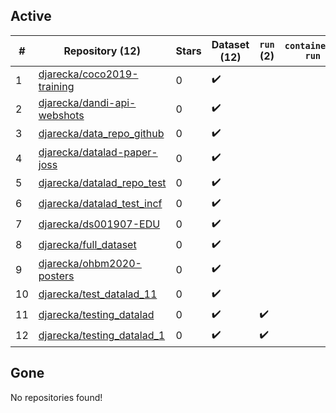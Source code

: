 ## Active
| # | Repository (12) | Stars | Dataset (12) | `run` (2) | `containers-run` |
| --- | --- | --- | --- | --- | --- |
| 1 | [djarecka/coco2019-training](https://github.com/djarecka/coco2019-training) | 0 | :heavy_check_mark: |  |  |
| 2 | [djarecka/dandi-api-webshots](https://github.com/djarecka/dandi-api-webshots) | 0 | :heavy_check_mark: |  |  |
| 3 | [djarecka/data_repo_github](https://github.com/djarecka/data_repo_github) | 0 | :heavy_check_mark: |  |  |
| 4 | [djarecka/datalad-paper-joss](https://github.com/djarecka/datalad-paper-joss) | 0 | :heavy_check_mark: |  |  |
| 5 | [djarecka/datalad_repo_test](https://github.com/djarecka/datalad_repo_test) | 0 | :heavy_check_mark: |  |  |
| 6 | [djarecka/datalad_test_incf](https://github.com/djarecka/datalad_test_incf) | 0 | :heavy_check_mark: |  |  |
| 7 | [djarecka/ds001907-EDU](https://github.com/djarecka/ds001907-EDU) | 0 | :heavy_check_mark: |  |  |
| 8 | [djarecka/full_dataset](https://github.com/djarecka/full_dataset) | 0 | :heavy_check_mark: |  |  |
| 9 | [djarecka/ohbm2020-posters](https://github.com/djarecka/ohbm2020-posters) | 0 | :heavy_check_mark: |  |  |
| 10 | [djarecka/test_datalad_11](https://github.com/djarecka/test_datalad_11) | 0 | :heavy_check_mark: |  |  |
| 11 | [djarecka/testing_datalad](https://github.com/djarecka/testing_datalad) | 0 | :heavy_check_mark: | :heavy_check_mark: |  |
| 12 | [djarecka/testing_datalad_1](https://github.com/djarecka/testing_datalad_1) | 0 | :heavy_check_mark: | :heavy_check_mark: |  |

## Gone
No repositories found!
